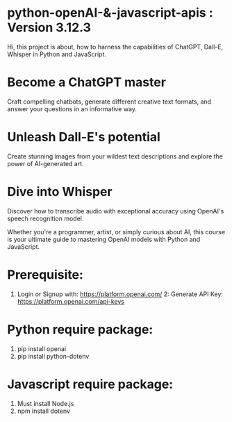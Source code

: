 # python-openAI-&-javascript-apis : Version 3.12.3
Hi, this project is about, how to harness the capabilities of ChatGPT, Dall-E, Whisper in Python and JavaScript.

# Become a ChatGPT master
Craft compelling chatbots, generate different creative text formats, and answer your questions in an informative way.

# Unleash Dall-E's potential
Create stunning images from your wildest text descriptions and explore the power of AI-generated art.

# Dive into Whisper
Discover how to transcribe audio with exceptional accuracy using OpenAI's speech recognition model.

Whether you're a programmer, artist, or simply curious about AI, this course is your ultimate guide to mastering OpenAI models with Python and JavaScript.

# Prerequisite:
1. Login or Signup with: https://platform.openai.com/
2: Generate API Key: https://platform.openai.com/api-keys

# Python require package:
1. pip install openai
2. pip install python-dotenv

# Javascript require package:
1. Must install Node.js
2. npm install dotenv
